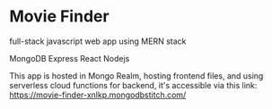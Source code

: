 # Movie Finder

full-stack javascript web app using MERN stack

MongoDB
Express
React
Nodejs


This app is hosted in Mongo Realm, hosting frontend files, and using serverless cloud functions for backend,
it's accessible via this link: https://movie-finder-xnlkp.mongodbstitch.com/
